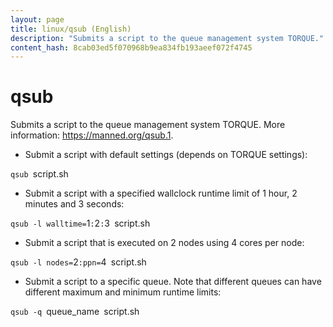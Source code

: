 ```yaml
---
layout: page
title: linux/qsub (English)
description: "Submits a script to the queue management system TORQUE."
content_hash: 8cab03ed5f070968b9ea834fb193aeef072f4745
---
```

# qsub

Submits a script to the queue management system TORQUE.
More information: <https://manned.org/qsub.1>.

- Submit a script with default settings (depends on TORQUE settings):

`qsub `<span class="tldr-var badge badge-pill bg-dark-lm bg-white-dm text-white-lm text-dark-dm font-weight-bold">script.sh</span>

- Submit a script with a specified wallclock runtime limit of 1 hour, 2 minutes and 3 seconds:

`qsub -l walltime=`<span class="tldr-var badge badge-pill bg-dark-lm bg-white-dm text-white-lm text-dark-dm font-weight-bold">1</span>`:`<span class="tldr-var badge badge-pill bg-dark-lm bg-white-dm text-white-lm text-dark-dm font-weight-bold">2</span>`:`<span class="tldr-var badge badge-pill bg-dark-lm bg-white-dm text-white-lm text-dark-dm font-weight-bold">3</span>` `<span class="tldr-var badge badge-pill bg-dark-lm bg-white-dm text-white-lm text-dark-dm font-weight-bold">script.sh</span>

- Submit a script that is executed on 2 nodes using 4 cores per node:

`qsub -l nodes=`<span class="tldr-var badge badge-pill bg-dark-lm bg-white-dm text-white-lm text-dark-dm font-weight-bold">2</span>`:ppn=`<span class="tldr-var badge badge-pill bg-dark-lm bg-white-dm text-white-lm text-dark-dm font-weight-bold">4</span>` `<span class="tldr-var badge badge-pill bg-dark-lm bg-white-dm text-white-lm text-dark-dm font-weight-bold">script.sh</span>

- Submit a script to a specific queue. Note that different queues can have different maximum and minimum runtime limits:

`qsub -q `<span class="tldr-var badge badge-pill bg-dark-lm bg-white-dm text-white-lm text-dark-dm font-weight-bold">queue_name</span>` `<span class="tldr-var badge badge-pill bg-dark-lm bg-white-dm text-white-lm text-dark-dm font-weight-bold">script.sh</span>
